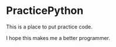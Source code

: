 # PracticePython
 This is a place to put practice code.
 
 I hope this makes me a better programmer.
 
